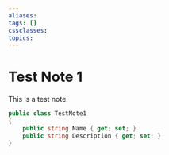 ```yaml
---
aliases: 
tags: []
cssclasses: 
topics:
---
```

# Test Note 1

This is a test note.

```c#
public class TestNote1
{
    public string Name { get; set; }
    public string Description { get; set; }
}
```

